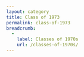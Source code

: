 ```yaml
---
layout: category
title: Class of 1973
permalink: class-of-1973
breadcrumb:
  -
    label: Classes of 1970s
    url: /classes-of-1970s/
---
```

